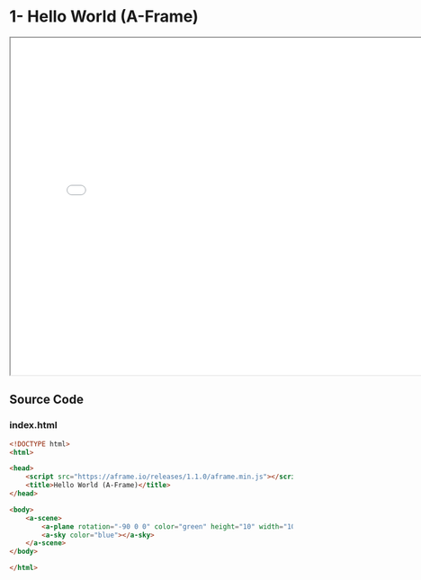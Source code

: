 # 1- Hello World (A-Frame)

<iframe src="../src/A-Frame/index.html" width="800" height="600"></iframe>

## Source Code

### index.html

```html
<!DOCTYPE html>
<html>

<head>
    <script src="https://aframe.io/releases/1.1.0/aframe.min.js"></script>
    <title>Hello World (A-Frame)</title>
</head>

<body>
    <a-scene>
        <a-plane rotation="-90 0 0" color="green" height="10" width="10"></a-plane>
        <a-sky color="blue"></a-sky>
    </a-scene>
</body>

</html>
```
